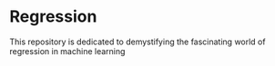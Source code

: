 # Regression
This repository is dedicated to demystifying the fascinating world of regression in machine learning
